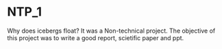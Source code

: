 # NTP_1
Why does icebergs float?
It was a Non-technical project. The objective of this project was to write a good report, scietific paper and ppt.
